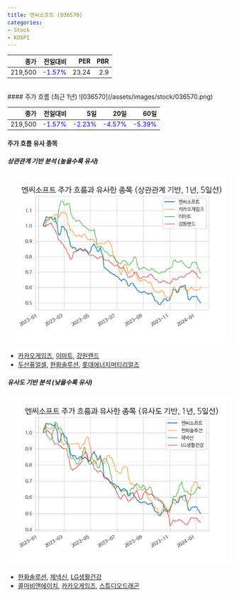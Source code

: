 ```yaml
---
title: 엔씨소프트 (036570)
categories:
- Stock
- KOSPI
---
```


|종가|전일대비|PER|PBR|
|---:|-------:|--:|---:|
|219,500|<span style="color: blue">-1.57%</span>|23.24|2.9|

<!-- more -->
<br>
#### 주가 흐름 (최근 1년)
![036570](/assets/images/stock/036570.png)

|종가|전일대비|5일|20일|60일|
|---:|-------:|--:|---:|---:|
|219,500|<span style="color: blue">-1.57%</span>|<span style="color: blue">-2.23%</span>|<span style="color: blue">-4.57%</span>|<span style="color: blue">-5.39%</span>|

<!-- more -->

#### 주가 흐름 유사 종목

##### 상관관계 기반 분석 (높을수록 유사)
![036570](/assets/images/stock/036570_corr.png)
- [카카오게임즈](/293490/), [이마트](/139480/), [강원랜드](/035250/)
- [두산퓨얼셀](/336260/), [한화솔루션](/009830/), [롯데에너지머티리얼즈](/020150/)

##### 유사도 기반 분석 (낮을수록 유사)	
![036570](/assets/images/stock/036570_sim.png)
- [한화솔루션](/009830/), [제넥신](/095700/), [LG생활건강](/051900/)
- [콜마비앤에이치](/200130/), [카카오게임즈](/293490/), [스튜디오드래곤](/253450/)